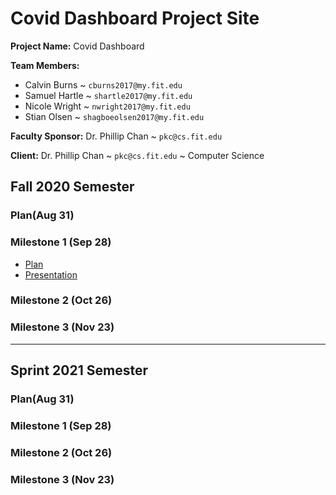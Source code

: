 # Covid Dashboard Project Site

**Project Name:** Covid Dashboard

**Team Members:** 

- Calvin Burns ~ `cburns2017@my.fit.edu`
- Samuel Hartle ~ `shartle2017@my.fit.edu`
- Nicole Wright ~ `nwright2017@my.fit.edu`
- Stian Olsen ~ `shagboeolsen2017@my.fit.edu`

**Faculty Sponsor:** Dr. Phillip Chan ~ `pkc@cs.fit.edu`

**Client:** Dr. Phillip Chan ~ `pkc@cs.fit.edu` ~ Computer Science

## Fall 2020 Semester

### Plan(Aug 31)

### Milestone 1 (Sep 28)

- [Plan]()
- [Presentation]()

### Milestone 2 (Oct 26)



### Milestone 3 (Nov 23)



---

## Sprint 2021 Semester

### Plan(Aug 31)

### Milestone 1 (Sep 28)

### Milestone 2 (Oct 26)

### Milestone 3 (Nov 23)
